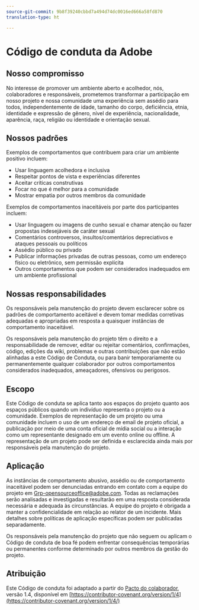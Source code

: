 ```yaml
---
source-git-commit: 9b8f39240cbbd7a494d74dc0016ed666a58fd870
translation-type: ht

---
```

# Código de conduta da Adobe

## Nosso compromisso

No interesse de promover um ambiente aberto e acolhedor, nós, 
colaboradores e responsáveis, prometemos transformar a participação em nosso projeto e
nossa comunidade uma experiência sem assédio para todos, independentemente de idade, tamanho
do corpo, deficiência, etnia, identidade e expressão de gênero, nível de experiência,
nacionalidade, aparência, raça, religião ou identidade e orientação
sexual.

## Nossos padrões

Exemplos de comportamentos que contribuem para criar um ambiente
positivo incluem:

* Usar linguagem acolhedora e inclusiva
* Respeitar pontos de vista e experiências diferentes
* Aceitar críticas construtivas
* Focar no que é melhor para a comunidade
* Mostrar empatia por outros membros da comunidade

Exemplos de comportamentos inaceitáveis por parte dos participantes incluem:

* Usar linguagem ou imagens de cunho sexual e chamar atenção ou fazer propostas indesejáveis
de caráter sexual
* Comentários controversos, insultos/comentários depreciativos e ataques pessoais ou políticos
* Assédio público ou privado
* Publicar informações privadas de outras pessoas, como um endereço físico ou eletrônico,
sem permissão explícita
* Outros comportamentos que podem ser considerados inadequados
em um ambiente profissional

## Nossas responsabilidades

Os responsáveis pela manutenção do projeto devem esclarecer sobre os padrões de comportamento aceitável
e devem tomar medidas corretivas adequadas e apropriadas em
resposta a quaisquer instâncias de comportamento inaceitável.

Os responsáveis pela manutenção do projeto têm o direito e a responsabilidade
de remover, editar ou rejeitar comentários, confirmações, código, edições da wiki,
problemas e outras contribuições que não estão alinhadas a este Código de Conduta,
ou para banir temporariamente ou permanentemente qualquer colaborador por outros
comportamentos considerados inadequados, ameaçadores, ofensivos ou perigosos.

## Escopo

Este Código de conduta se aplica tanto aos espaços do projeto quanto aos espaços 
públicos quando um indivíduo representa o projeto ou a comunidade. Exemplos de
representação de um projeto ou uma comunidade incluem o uso de um endereço de email de projeto oficial,
a publicação por meio de uma conta oficial de mídia social ou a interação como um representante designado
em um evento online ou offline. A representação de um projeto pode ser
definida e esclarecida ainda mais por responsáveis pela manutenção do projeto.

## Aplicação

As instâncias de comportamento abusivo, assédio ou de comportamento inaceitável podem ser
denunciadas entrando em contato com a equipe do projeto em Grp-opensourceoffice@adobe.com. Todas
as reclamações serão analisadas e investigadas e resultarão em uma resposta
considerada necessária e adequada às circunstâncias. A equipe do projeto é
obrigada a manter a confidencialidade em relação ao relator de um incidente. 
Mais detalhes sobre políticas de aplicação específicas podem ser publicadas separadamente.

Os responsáveis pela manutenção do projeto que não seguem ou aplicam o Código de conduta de boa
fé podem enfrentar consequências temporárias ou permanentes conforme determinado por outros
membros da gestão do projeto.

## Atribuição

Este Código de conduta foi adaptado a partir do [Pacto do colaborador](https://contributor-covenant.org), versão 1.4,
disponível em [https://contributor-covenant.org/version/1/4](https://contributor-covenant.org/version/1/4/)
